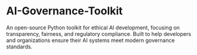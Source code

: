 # AI-Governance-Toolkit
An open-source Python toolkit for ethical AI development, focusing on transparency, fairness, and regulatory compliance. Built to help developers and organizations ensure their AI systems meet modern governance standards.
